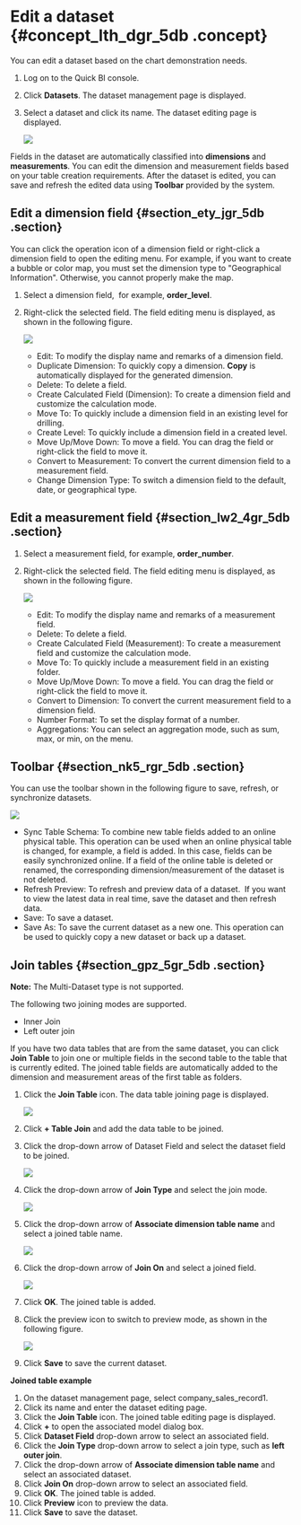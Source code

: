 # Edit a dataset {#concept_lth_dgr_5db .concept}

You can edit a dataset based on the chart demonstration needs.

1.  Log on to the Quick BI console.
2.  Click **Datasets**. The dataset management page is displayed. 
3.  Select a dataset and click its name. The dataset editing page is displayed.

    ![](http://static-aliyun-doc.oss-cn-hangzhou.aliyuncs.com/assets/img/9093/1318_en-US.png)


Fields in the dataset are automatically classified into **dimensions** and **measurements**. You can edit the dimension and measurement fields based on your table creation requirements. After the dataset is edited, you can save and refresh the edited data using **Toolbar** provided by the system.

## Edit a dimension field {#section_ety_jgr_5db .section}

You can click the operation icon of a dimension field or right-click a dimension field to open the editing menu. For example, if you want to create a bubble or color map, you must set the dimension type to "Geographical Information". Otherwise, you cannot properly make the map.

1.  Select a dimension field,  for example, **order\_level**.
2.  Right-click the selected field. The field editing menu is displayed, as shown in the following figure.

    ![](http://static-aliyun-doc.oss-cn-hangzhou.aliyuncs.com/assets/img/9093/1319_en-US.png)

    -   Edit: To modify the display name and remarks of a dimension field.
    -   Duplicate Dimension: To quickly copy a dimension. **Copy** is automatically displayed for the generated dimension.
    -   Delete: To delete a field.
    -   Create Calculated Field \(Dimension\): To create a dimension field and customize the calculation mode.
    -   Move To: To quickly include a dimension field in an existing level for drilling.
    -   Create Level: To quickly include a dimension field in a created level.
    -   Move Up/Move Down: To move a field. You can drag the field or right-click the field to move it.
    -   Convert to Measurement: To convert the current dimension field to a measurement field.
    -   Change Dimension Type: To switch a dimension field to the default, date, or geographical type.

## Edit a measurement field {#section_lw2_4gr_5db .section}

1.  Select a measurement field, for example, **order\_number**.
2.  Right-click the selected field. The field editing menu is displayed, as shown in the following figure.

    ![](http://static-aliyun-doc.oss-cn-hangzhou.aliyuncs.com/assets/img/9093/1320_en-US.png)

    -   Edit: To modify the display name and remarks of a measurement field.
    -   Delete: To delete a field.
    -   Create Calculated Field \(Measurement\): To create a measurement field and customize the calculation mode.
    -   Move To: To quickly include a measurement field in an existing folder.
    -   Move Up/Move Down: To move a field. You can drag the field or right-click the field to move it.
    -   Convert to Dimension: To convert the current measurement field to a dimension field.
    -   Number Format: To set the display format of a number.
    -   Aggregations: You can select an aggregation mode, such as sum, max, or min, on the menu.

## Toolbar {#section_nk5_rgr_5db .section}

You can use the toolbar shown in the following figure to save, refresh, or synchronize datasets.

![](http://static-aliyun-doc.oss-cn-hangzhou.aliyuncs.com/assets/img/9093/1321_en-US.png)

-   Sync Table Schema: To combine new table fields added to an online physical table. This operation can be used when an online physical table is changed, for example, a field is added. In this case, fields can be easily synchronized online. If a field of the online table is deleted or renamed, the corresponding dimension/measurement of the dataset is not deleted.
-   Refresh Preview: To refresh and preview data of a dataset.  If you want to view the latest data in real time, save the dataset and then refresh data.
-   Save: To save a dataset.
-   Save As: To save the current dataset as a new one. This operation can be used to quickly copy a new dataset or back up a dataset.

## Join tables {#section_gpz_5gr_5db .section}

**Note:** The Multi-Dataset type is not supported.

The following two joining modes are supported.

-   Inner Join
-   Left outer join

If you have two data tables that are from the same dataset, you can click **Join Table** to join one or multiple fields in the second table to the table that is currently edited. The joined table fields are automatically added to the dimension and measurement areas of the first table as folders.

1.  Click the **Join Table** icon. The data table joining page is displayed.

    ![](http://static-aliyun-doc.oss-cn-hangzhou.aliyuncs.com/assets/img/9093/1322_en-US.png)

2.  Click **+ Table Join** and add the data table to be joined.
3.  Click the drop-down arrow of Dataset Field and select the dataset field to be joined.

    ![](http://static-aliyun-doc.oss-cn-hangzhou.aliyuncs.com/assets/img/9093/1323_en-US.png)

4.  Click the drop-down arrow of **Join Type** and select the join mode.

    ![](http://static-aliyun-doc.oss-cn-hangzhou.aliyuncs.com/assets/img/9093/1324_en-US.png)

5.  Click the drop-down arrow of **Associate dimension table name** and select a joined table name.

    ![](http://static-aliyun-doc.oss-cn-hangzhou.aliyuncs.com/assets/img/9093/1325_en-US.png)

6.  Click the drop-down arrow of **Join On** and select a joined field.

    ![](http://static-aliyun-doc.oss-cn-hangzhou.aliyuncs.com/assets/img/9093/1326_en-US.png)

7.  Click **OK**. The joined table is added.
8.  Click the preview icon to switch to preview mode, as shown in the following figure.

    ![](http://static-aliyun-doc.oss-cn-hangzhou.aliyuncs.com/assets/img/9093/1328_en-US.png)

9.  Click **Save** to save the current dataset.

**Joined table example**

1.  On the dataset management page, select company\_sales\_record1.
2.  Click its name and enter the dataset editing page.
3.  Click the **Join Table** icon. The joined table editing page is displayed.
4.  Click **+** to open the associated model dialog box.
5.  Click **Dataset Field** drop-down arrow to select an associated field.
6.  Click the **Join Type** drop-down arrow to select a join type, such as **left outer join**.
7.  Click the drop-down arrow of **Associate dimension table name** and select an associated dataset.
8.  Click **Join On** drop-down arrow to select an associated field.
9.  Click **OK**. The joined table is added.
10. Click **Preview** icon to preview the data.
11. Click **Save** to save the dataset.


